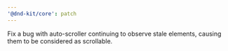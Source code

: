```yaml
---
'@dnd-kit/core': patch
---
```


Fix a bug with auto-scroller continuing to observe stale elements, causing them to be considered as scrollable.
